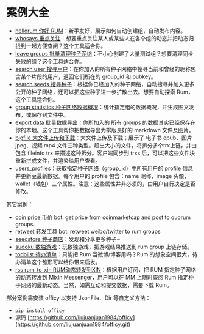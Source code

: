# 案例大全


- [hellorum 你好 RUM](./hellorum)：新手友好，展示如何自动创建组，自动发布内容。
- [whosays 重点关注](./whosays)：想要重点关注某人或某些人在各个组的动态并把动态归拢到一起方便查阅？这个工具适合你。
- [leave groups 批量清理种子网络](./leave_groups)：不小心创建了大量测试组？想要清理同步失败的组？这个工具适合你。
- [search user 搜寻用户](./search_user)：在你加入的所有种子网络中搜寻当前和曾经的昵称包含某个片段的用户，返回它们所在的 group_id 和 pubkey。
- [search seeds 搜寻种子](./search_seeds)：根据你已经加入的种子网络，自动搜寻并加入更多公开的种子网络，还可以把这些种子进一步扩散出去。想要自动探索 Rum，这个工具适合你。
- [group statistics 种子网络数据概况](./group_statistics)：统计指定组的数据概况，并生成图文发布，或保存到文件中。
- [export data 批量数据导出](./export_data)：你所加入的 所有 groups 的数据其实已经保存在你的本地。这个工具帮你把数据导出为排版良好的 markdown 文件及图片。
- [bigfile 大文件上传和下载](./bigfile)：大文件上传及下载；展示了 电子书 epub、图片 jpeg、视频 mp4 文件三种类型。超出大小的文件，将拆分多个trx上链，并由包含 fileinfo trx 来描述这种拆分。客户端同步到 trxs 后，可以把这些文件块重新拼成文件，并渲染给用户查看。
- [users_profiles](./users_profiles)：获取指定种子网络（group_id）中所有用户的 profile 信息并更新至最新数据。每个用户的 profile 包含：name 昵称，image 头像，wallet（钱包）三个属性。注意：这些属性并非必须的，由用户自行决定是否修改。

其它案例：

- [coin price 币价](https://github.com/liujuanjuan1984/coin_price) bot: get price from coinmarketcap and post to quorum groups.
- [retweet 转发工具](https://github.com/liujuanjuan1984/retweet) bot: retweet weibo/twitter to rum groups
- [seedstore 种子商店](https://github.com/liujuanjuan1984/seedstore)：发现和分享更多种子~
- [sudoku 数独游戏](https://github.com/liujuanjuan1984/rum_sudoku)：玩数独游戏，把游戏结果推送到 rum group 上链存储。
- [todolist 待办清单](https://github.com/liujuanjuan1984/todolist)：只能把 Rum 当微博/博客用吗？Rum 的想象空间很大，待办清单这个雏形可以给你带来启发。
- [rss rum_to_xin RUM动态转发到XIN](https://github.com/liujuanjuan1984/rss_rum_to_xin)：根据用户订阅，把 RUM 指定种子网络的动态转发到 Mixin Messenger，用户可以在 MM 上随时查阅 Rum 指定种子网络的最新动态。当然，如需互动和提交数据，需要下载 Rum。

部分案例需安装 officy 以支持 JsonFile、Dir 等自定义方法：

- ```pip install officy```
- 源码 [https://github.com/liujuanjuan1984/officy](https://github.com/liujuanjuan1984/officy.git)